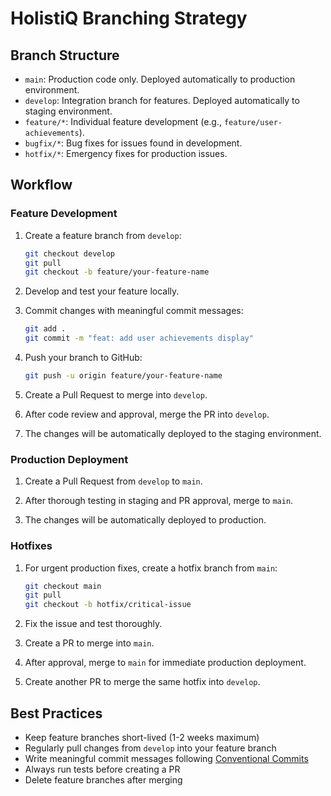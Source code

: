 # HolistiQ Branching Strategy

## Branch Structure

- `main`: Production code only. Deployed automatically to production environment.
- `develop`: Integration branch for features. Deployed automatically to staging environment.
- `feature/*`: Individual feature development (e.g., `feature/user-achievements`).
- `bugfix/*`: Bug fixes for issues found in development.
- `hotfix/*`: Emergency fixes for production issues.

## Workflow

### Feature Development

1. Create a feature branch from `develop`:

   ```bash
   git checkout develop
   git pull
   git checkout -b feature/your-feature-name
   ```

2. Develop and test your feature locally.

3. Commit changes with meaningful commit messages:

   ```bash
   git add .
   git commit -m "feat: add user achievements display"
   ```

4. Push your branch to GitHub:

   ```bash
   git push -u origin feature/your-feature-name
   ```

5. Create a Pull Request to merge into `develop`.

6. After code review and approval, merge the PR into `develop`.

7. The changes will be automatically deployed to the staging environment.

### Production Deployment

1. Create a Pull Request from `develop` to `main`.

2. After thorough testing in staging and PR approval, merge to `main`.

3. The changes will be automatically deployed to production.

### Hotfixes

1. For urgent production fixes, create a hotfix branch from `main`:

   ```bash
   git checkout main
   git pull
   git checkout -b hotfix/critical-issue
   ```

2. Fix the issue and test thoroughly.

3. Create a PR to merge into `main`.

4. After approval, merge to `main` for immediate production deployment.

5. Create another PR to merge the same hotfix into `develop`.

## Best Practices

- Keep feature branches short-lived (1-2 weeks maximum)
- Regularly pull changes from `develop` into your feature branch
- Write meaningful commit messages following [Conventional Commits](https://www.conventionalcommits.org/)
- Always run tests before creating a PR
- Delete feature branches after merging
